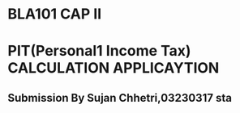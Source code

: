 # BLA101 CAP II
# PIT(Personal1 Income Tax) CALCULATION APPLICAYTION

## Submission By Sujan Chhetri,03230317 sta 